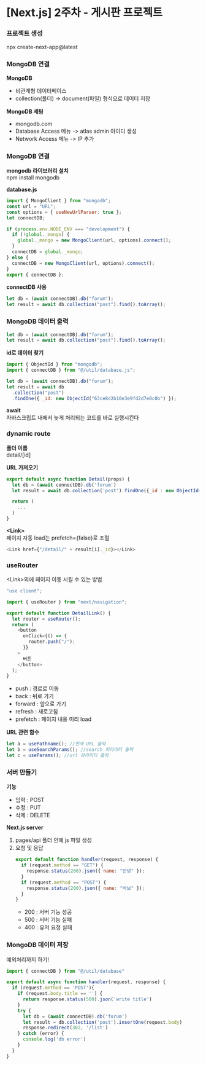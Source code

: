 # [Next.js] 2주차 - 게시판 프로젝트

### 프로젝트 생성

npx create-next-app@latest

### MongoDB 연결

**MongoDB**

- 비관계형 데이터베이스
- collection(폴더) -> document(파일) 형식으로 데이터 저장

**MongoDB 세팅**

- mongodb.com
- Database Access 메뉴 -> atlas admin 아이디 생성
- Network Access 메뉴 -> IP 추가

### MongoDB 연결

**mongodb 라이브러리 설치**  
npm install mongodb

**database.js**

```javascript
import { MongoClient } from "mongodb";
const url = "URL";
const options = { useNewUrlParser: true };
let connectDB;

if (process.env.NODE_ENV === "development") {
  if (!global._mongo) {
    global._mongo = new MongoClient(url, options).connect();
  }
  connectDB = global._mongo;
} else {
  connectDB = new MongoClient(url, options).connect();
}
export { connectDB };
```

**connectDB 사용**

```javascript
let db = (await connectDB).db("forum");
let result = await db.collection("post").find().toArray();
```

### MongoDB 데이터 출력

```javascript
let db = (await connectDB).db("forum");
let result = await db.collection("post").find().toArray();
```

**id로 데이터 찾기**

```javascript
import { ObjectId } from "mongodb";
import { connectDB } from "@/util/database.js";

let db = (await connectDB).db("forum");
let result = await db
  .collection("post")
  .findOne({ _id: new ObjectId("63ce8d2b10e3e9fd2d7e0c0b") });
```

**await**  
자바스크립트 내에서 늦게 처리되는 코드를 바로 실행시킨다

### dynamic route

**폴더 이름**  
detail/[id]

**URL 가져오기**

```javascript
export default async function Detail(props) {
  let db = (await connectDB).db('forum')
  let result = await db.collection('post').findOne({_id : new ObjectId(props.params.id)});

  return (
    ...
  )
}
```

**\<Link>**  
페이지 자동 load는 prefetch={false}로 조절

```javascript
<Link href={"/detail/" + result[i]._id}></Link>
```

### useRouter

\<Link>외에 페이지 이동 시킬 수 있는 방법

```javascript
"use client";

import { useRouter } from "next/navigation";

export default function DetailLink() {
  let router = useRouter();
  return (
    <button
      onClick={() => {
        router.push("/");
      }}
    >
      버튼
    </button>
  );
}
```

- push : 경로로 이동
- back : 뒤로 가기
- forward : 앞으로 가기
- refresh : 새로고침
- prefetch : 페이지 내용 미리 load

**URL 관련 함수**

```javascript
let a = usePathname(); //현재 URL 출력
let b = useSearchParams(); //search 파라미터 출력
let c = useParams(); //url 파라미터 출력
```

### 서버 만들기

**기능**

- 입력 : POST
- 수정 : PUT
- 삭제 : DELETE

**Next.js server**

1. pages/api 폴더 안에 js 파일 생성
2. 요청 및 응답
   ```javascript
   export default function handler(request, response) {
     if (request.method == "GET") {
       response.status(200).json({ name: "안녕" });
     }
     if (request.method == "POST") {
       response.status(200).json({ name: "바보" });
     }
   }
   ```
   - 200 : 서버 기능 성공
   - 500 : 서버 기능 실패
   - 400 : 유저 요청 실패

### MongoDB 데이터 저장
예외처리까지 하기!
```javascript
import { connectDB } from "@/util/database"

export default async function handler(request, response) {
  if (request.method == 'POST'){
    if (request.body.title == '') {
      return response.status(500).json('write title')
    }
    try {
      let db = (await connectDB).db('forum')
      let result = db.collection('post').insertOne(request.body)
      response.redirect(302, '/list')
    } catch (error) {
      console.log('db error')
    } 
  }
} 
```
